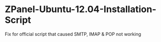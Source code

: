 ZPanel-Ubuntu-12.04-Installation-Script
=======================================

Fix for official script that caused SMTP, IMAP &amp; POP not working